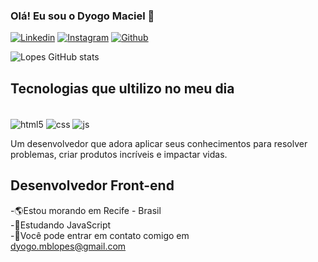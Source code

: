 ### Olá! Eu sou o Dyogo Maciel 👋

[![Linkedin](https://img.shields.io/badge/LinkedIn-0077B5?style=for-the-badge&logo=linkedin&logoColor=white)](https://www.linkedin.com/in/dyogo-lopes-097a2023b)
[![Instagram](https://img.shields.io/badge/Instagram-E4405F?style=for-the-badge&logo=instagram&logoColor=white)](https://www.instagram.com/dyogomaciel23/)
[![Github](https://img.shields.io/badge/GitHub-100000?style=for-the-badge&logo=github&logoColor=white)](https://github.com/dyogomblopes)

![Lopes GitHub stats](https://github-readme-stats.vercel.app/api?username=dyogomblopes&show_icons=true&theme=dracula)

## Tecnologias que ultilizo no meu dia

<div style="display: inline_block"><br/>
 <img align="center" alt="html5" src="https://img.shields.io/badge/HTML5-E34F26?style=for-the-badge&logo=html5&logoColor=white"/>
 <img align="center" alt="css" src="https://img.shields.io/badge/CSS3-1572B6?style=for-the-badge&logo=css3&logoColor=white"/>
 <img align="center" alt="js" src="https://img.shields.io/badge/JavaScript-F7DF1E?style=for-the-badge&logo=javascript&logoColor=black"/>
</div>

Um desenvolvedor que adora aplicar seus conhecimentos para resolver problemas, criar produtos incríveis e impactar vidas.

## Desenvolvedor Front-end

-🌎Estou morando em Recife - Brasil</br>
-🧠Estudando JavaScript</br>
-📧Você pode entrar em contato comigo em</br>
dyogo.mblopes@gmail.com
